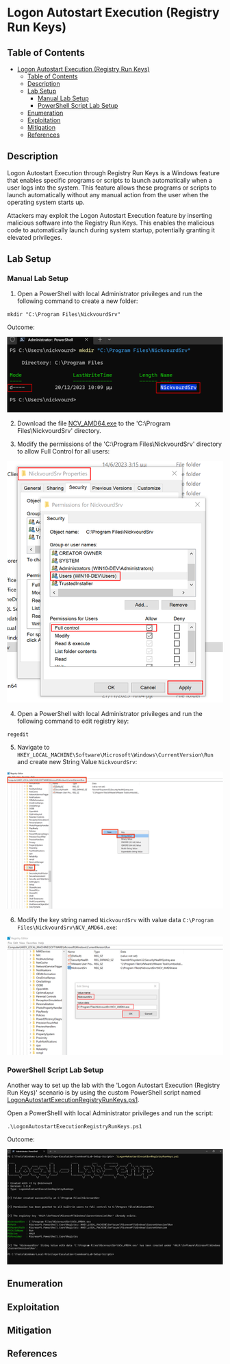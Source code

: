 # Logon Autostart Execution (Registry Run Keys)

## Table of Contents

- [Logon Autostart Execution (Registry Run Keys)](#logon-autostart-execution-registry-run-keys)
  - [Table of Contents](#table-of-contents)
  - [Description](#description)
  - [Lab Setup](#lab-setup)
    - [Manual Lab Setup](#manual-lab-setup)
    - [PowerShell Script Lab Setup](#powershell-script-lab-setup)
  - [Enumeration](#enumeration)
  - [Exploitation](#exploitation)
  - [Mitigation](#mitigation)
  - [References](#references)

## Description

Logon Autostart Execution through Registry Run Keys is a Windows feature that enables specific programs or scripts to launch automatically when a user logs into the system. This feature allows these programs or scripts to launch automatically without any manual action from the user when the operating system starts up. 

Attackers may exploit the Logon Autostart Execution feature by inserting malicious software into the Registry Run Keys. This enables the malicious code to automatically launch during system startup, potentially granting it elevated privileges. 

## Lab Setup

### Manual Lab Setup

1) Open a PowerShell with local Administrator privileges and run the following command to create a new folder:

```
mkdir "C:\Program Files\NickvourdSrv"
```

Outcome:

![Autostart-Registry-Keys-Create-Directory](/Pictures/AutostartRegistryKeys-LabSetup-Part1.png)

2) Download the file [NCV_AMD64.exe](/Lab-Setup-Binary/NCV_ADM64.exe) to the 'C:\Program Files\NickvourdSrv' directory.

3) Modify the permissions of the 'C:\Program Files\NickvourdSrv' directory to allow Full Control for all users:

![Autostart-Registry-Keys-Modify-Directory-Permissions](/Pictures/AutostartRegistryKeys-LabSetup-Part2.png)

4) Open a PowerShell with local Administrator privileges and run the following command to edit registry key:

```
regedit
```

5) Navigate to `HKEY_LOCAL_MACHINE\Software\Microsoft\Windows\CurrentVersion\Run` and create new String Value `NickvourdSrv`:

![Autostart-Registry-Keys-Create-Registry-key-String-Value](/Pictures/AutostartRegistryKeys-LabSetup-Part4.png)

6) Modify the key string named `NickvourdSrv` with value data `C:\Program Files\NickvourdSrv\NCV_AMD64.exe`:

![Autostart-Registry-Keys-Modify-Registry-key-String-Value](/Pictures/AutostartRegistryKeys-LabSetup-Part6.png)

### PowerShell Script Lab Setup 

Another way to set up the lab with the 'Logon Autostart Execution (Registry Run Keys)' scenario is by using the custom PowerShell script named [LogonAutostartExecutionRegistryRunKeys.ps1](/Lab-Setup-Scripts/LogonAutostartExecutionRegistryRunKeys.ps1).

Open a PowerShelll with local Administrator privileges and run the script:

```
.\LogonAutostartExecutionRegistryRunKeys.ps1
```

Outcome:

![Autostart-Registry-Keys-PowerShell-Lab-Setup-Script](/Pictures/AutostartRegistryKeys-LabSetup-Part7.png)

## Enumeration

## Exploitation

## Mitigation

## References
